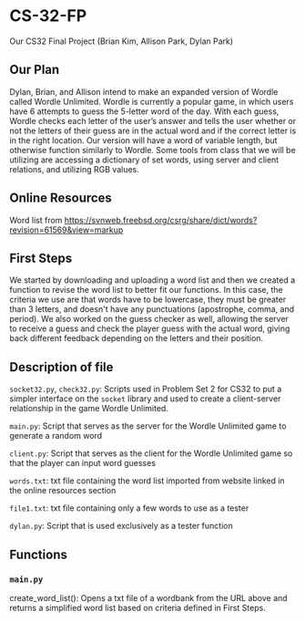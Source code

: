 # CS-32-FP
Our CS32 Final Project (Brian Kim, Allison Park, Dylan Park)

## Our Plan
Dylan, Brian, and Allison intend to make an expanded version of Wordle called Wordle Unlimited. Wordle is currently a popular game, in which users have 6 attempts to guess the 5-letter word of the day. With each guess, Wordle checks each letter of the user’s answer and tells the user whether or not the letters of their guess are in the actual word and if the correct letter is in the right location. Our version will have a word of variable length, but otherwise function similarly to Wordle. Some tools from class that we will be utilizing are accessing a dictionary of set words, using server and client relations, and utilizing RGB values. 

## Online Resources
Word list from https://svnweb.freebsd.org/csrg/share/dict/words?revision=61569&view=markup

## First Steps
We started by downloading and uploading a word list and then we created a function to revise the word list to better fit our functions. In this case, the criteria we use are that words have to be lowercase, they must be greater than 3 letters, and doesn't have any punctuations (apostrophe, comma, and period). We also worked on the guess checker as well, allowing the server to receive a guess and check the player guess with the actual word, giving back different feedback depending on the letters and their position.

## Description of file
`socket32.py`, `check32.py`: Scripts used in Problem Set 2 for CS32 to put a simpler interface on the `socket` library and used to create a client-server relationship in the game Wordle Unlimited.

`main.py`: Script that serves as the server for the Wordle Unlimited game to generate a random word

`client.py`: Script that serves as the client for the Wordle Unlimited game so that the player can input word guesses

`words.txt`: txt file containing the word list imported from website linked in the online resources section

`file1.txt`: txt file containing only a few words to use as a tester

`dylan.py`: Script that is used exclusively as a tester function

## Functions

### `main.py`
create_word_list(): Opens a txt file of a wordbank from the URL above and returns a simplified word list based on criteria defined in First Steps.

